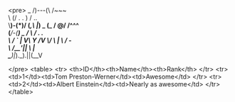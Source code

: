 &lt;pre&gt;
_     /)---(\          /~~~\
\\   (/ . . \)        /  .. \
 \\__)-\(*)/         (_,\  |_)
 \_       (_         /   \@/    /^^^\
 (___/-(____) _     /      \   / . . \
              \\   /  `    |   V\ Y /V
               \\/  \   | _\    / - \
                \   /__'|| \\_  |    \
                 \_____)|_).\_).||(__V

&lt;/pre&gt;
&lt;table&gt;
  &lt;tr&gt;
    &lt;th&gt;ID&lt;/th&gt;&lt;th&gt;Name&lt;/th&gt;&lt;th&gt;Rank&lt;/th&gt;
  &lt;/tr&gt;
  &lt;tr&gt;
    &lt;td&gt;1&lt;/td&gt;&lt;td&gt;Tom Preston-Werner&lt;/td&gt;&lt;td&gt;Awesome&lt;/td&gt;
  &lt;/tr&gt;
  &lt;tr&gt;
    &lt;td&gt;2&lt;/td&gt;&lt;td&gt;Albert Einstein&lt;/td&gt;&lt;td&gt;Nearly as awesome&lt;/td&gt;
  &lt;/tr&gt;
&lt;/table&gt;

